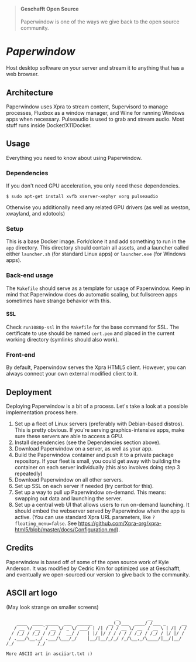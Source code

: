 > #### Geschafft Open Source
> Paperwindow is one of the ways we give back to the open source community.

# *Paperwindow*
Host desktop software on your server and stream it to anything that has a web browser.

## Architecture
Paperwindow uses Xpra to stream content, Supervisord to manage processes, Fluxbox as a window manager, and Wine for running Windows apps when necessary. Pulseaudio is used to grab and stream audio. Most stuff runs inside Docker/X11Docker.

## Usage
Everything you need to know about using Paperwindow.

### Dependencies
If you don't need GPU acceleration, you only need these dependencies.

```
$ sudo apt-get install xvfb xserver-xephyr xorg pulseaudio
```

Otherwise you additionally need any related GPU drivers (as well as weston, xwayland, and xdotools)

### Setup
This is a base Docker image. Fork/clone it and add something to run in the `app` directory. This directory should contain all assets, and a launcher called either `launcher.sh` (for standard Linux apps) or `launcher.exe` (for Windows apps).

### Back-end usage
The `Makefile` should serve as a template for usage of Paperwindow. Keep in mind that Paperwindow does do automatic scaling, but fullscreen apps sometimes have strange behavior with this.

#### SSL
Check `run1080p-ssl` in the `Makefile` for the base command for SSL. The certificate to use should be named `cert.pem` and placed in the current working directory (symlinks should also work).

### Front-end
By default, Paperwindow serves the Xpra HTML5 client. However, you can always connect your own external modified client to it.

## Deployment
Deploying Paperwindow is a bit of a process. Let's take a look at a possible implementation process here.

1. Set up a fleet of Linux servers (preferably with Debian-based distros). This is pretty obvious. If you're serving graphics-intensive apps, make sure these servers are able to access a GPU.
2. Install dependencies (see the Dependencies section above).
3. Download Paperwindow on a server, as well as your app.
4. Build the Paperwindow container and push it to a private package repository. If your fleet is small, you could get away with building the container on each server individually (this also involves doing step 3 repeatedly)
5. Download Paperwindow on all other servers.
6. Set up SSL on each server if needed (try certbot for this).
7. Set up a way to pull up Paperwindow on-demand. This means: swapping out data and launching the server.
8. Set up a central web UI that allows users to run on-demand launching. It should embed the webserver served by Paperwindow when the app is active. (You can use standard Xpra URL parameters, like `?floating_menu=false`. See https://github.com/Xpra-org/xpra-html5/blob/master/docs/Configuration.md).

## Credits
Paperwindow is based off of some of the open source work of Kyle Anderson. It was modified by Cedric Kim for optimized use at Geschafft, and eventually we open-sourced our version to give back to the community.

## ASCII art logo
(May look strange on smaller screens)

```
                                          _           __             
    ____  ____ _____  ___  ______      __(_)___  ____/ /___ _      __
   / __ \/ __ `/ __ \/ _ \/ ___/ | /| / / / __ \/ __  / __ \ | /| / /
  / /_/ / /_/ / /_/ /  __/ /   | |/ |/ / / / / / /_/ / /_/ / |/ |/ / 
 / .___/\__,_/ .___/\___/_/    |__/|__/_/_/ /_/\__,_/\____/|__/|__/  
/_/         /_/                                                      

More ASCII art in asciiart.txt :)
```
